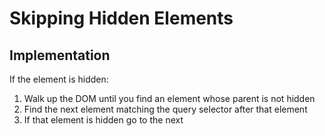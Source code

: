 # Skipping Hidden Elements

## Implementation

If the element is hidden:

1. Walk up the DOM until you find an element whose parent is not hidden
2. Find the next element matching the query selector after that element
3. If that element is hidden go to the next